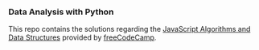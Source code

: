 ### Data Analysis with Python

This repo contains the solutions regarding the [JavaScript Algorithms and Data Structures](https://www.freecodecamp.org/learn/javascript-algorithms-and-data-structures/) provided by [freeCodeCamp](https://www.freecodecamp.org/).